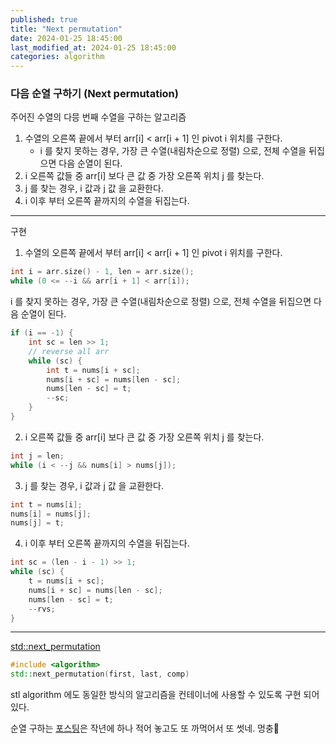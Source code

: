 ```yaml
---
published: true
title: "Next permutation"
date: 2024-01-25 18:45:00
last_modified_at: 2024-01-25 18:45:00
categories: algorithm
---
```


### 다음 순열 구하기 (Next permutation)

주어진 수열의 다믕 번째 수열을 구하는 알고리즘

1. 수열의 오른쪽 끝에서 부터 arr[i] < arr[i + 1] 인 pivot i 위치를 구한다.
   - i 를 찾지 못하는 경우, 가장 큰 수열(내림차순으로 정렬) 으로, 전체 수열을 뒤집으면 다음 순열이 된다.
2. i 오른쪽 값들 중 arr[i] 보다 큰 값 중 가장 오른쪽 위치 j 를 찾는다.
3. j 를 찾는 경우, i 값과 j 값 을 교환한다.
4. i 이후 부터 오른쪽 끝까지의 수열을 뒤집는다.
---
구현 
1. 수열의 오른쪽 끝에서 부터 arr[i] < arr[i + 1] 인 pivot i 위치를 구한다.
```cpp
int i = arr.size() - 1, len = arr.size();
while (0 <= --i && arr[i + 1] < arr[i]);
```

i 를 찾지 못하는 경우, 가장 큰 수열(내림차순으로 정렬) 으로, 전체 수열을 뒤집으면 다음 순열이 된다.
```cpp
if (i == -1) {
    int sc = len >> 1;
    // reverse all arr
    while (sc) {
        int t = nums[i + sc];
        nums[i + sc] = nums[len - sc];
        nums[len - sc] = t;
        --sc;
    }
}
```

2. i 오른쪽 값들 중 arr[i] 보다 큰 값 중 가장 오른쪽 위치 j 를 찾는다.
```cpp
int j = len;
while (i < --j && nums[i] > nums[j]);
```

3. j 를 찾는 경우, i 값과 j 값 을 교환한다.
```cpp
int t = nums[i];
nums[i] = nums[j];
nums[j] = t;
```

4. i 이후 부터 오른쪽 끝까지의 수열을 뒤집는다.
```cpp
int sc = (len - i - 1) >> 1;
while (sc) {
    t = nums[i + sc];
    nums[i + sc] = nums[len - sc];
    nums[len - sc] = t;
    --rvs;
}
```
---
[std::next_permutation](https://github.com/gcc-mirror/gcc/blob/18a09944e8984be97a4aac004ee0a7ab10340526/libstdc%2B%2B-v3/include/bits/stl_algo.h#L2889)
```cpp
#include <algorithm>
std::next_permutation(first, last, comp)
```
stl algorithm 에도 동일한 방식의 알고리즘을 컨테이너에 사용할 수 있도록 구현 되어 있다.

순열 구하는 [포스팅](https://rattan.github.io/algorithm/algorithm-next-permutation/)은 작년에 하나 적어 놓고도 또 까먹어서 또 썻네. 멍충🤪
